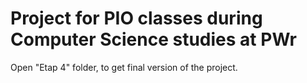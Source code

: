 # Project for PIO classes during Computer Science studies at PWr
 Open "Etap 4" folder, to get final version of the project.

